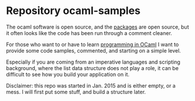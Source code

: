 Repository ocaml-samples
=======================

The ocaml software is open source, and the [packages](https://opam.ocaml.org/) are open source,
but it often looks like the code has been run through a comment cleaner.

For those who want to or have to learn [programming in OCaml](http://ocaml.org) I want to
provide some code samples, commented, and starting on a simple level.

Especially if you are coming from an imperative languages and scripting background, where the list data
structure does not play a role, it can be difficult to see how you build your application
on it.

Disclaimer: this repo was started in Jan. 2015 and is either empty, or a mess. 
I will first put some stuff, and build a structure later.

